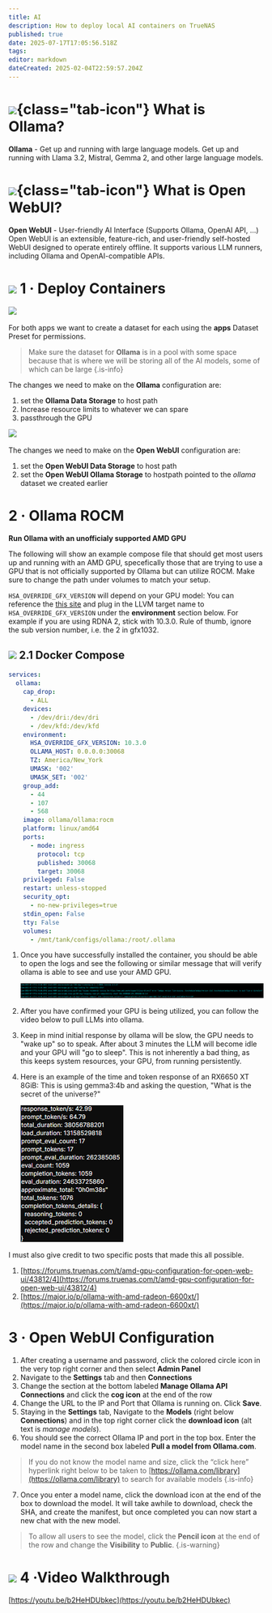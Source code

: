 ```yaml
---
title: AI
description: How to deploy local AI containers on TrueNAS
published: true
date: 2025-07-17T17:05:56.518Z
tags: 
editor: markdown
dateCreated: 2025-02-04T22:59:57.204Z
---
```


# ![](/ollama.png){class="tab-icon"} What is Ollama?
**Ollama** - Get up and running with large language models. Get up and running with Llama 3.2, Mistral, Gemma 2, and other large language models.

# ![](/open-webui.png){class="tab-icon"} What is Open WebUI?
**Open WebUI** - User-friendly AI Interface (Supports Ollama, OpenAI API, ...) Open WebUI is an extensible, feature-rich, and user-friendly self-hosted WebUI designed to operate entirely offline. It supports various LLM runners, including Ollama and OpenAI-compatible APIs.

# <img src="/truenas.png" class="tab-icon"> 1 · Deploy Containers

![](/screenshot_from_2025-02-06_07-32-03.png)

For both apps we want to create a dataset for each using the **apps** Dataset Preset for permissions. 
> Make sure the dataset for **Ollama** is in a pool with some space because that is where we will be storing all of the AI models, some of which can be large
{.is-info}


The changes we need to make on the **Ollama** configuration are:

1.  set the **Ollama Data Storage** to host path
2.  Increase resource limits to whatever we can spare
3.  passthrough the GPU

![](/screenshot_from_2025-02-06_07-38-46.png)

The changes we need to make on the **Open WebUI** configuration are:

1.  set the **Open WebUI Data Storage** to host path
2.  set the **Open WebUI Ollama Storage** to hostpath pointed to the *ollama* dataset we created earlier

# 2 · Ollama ROCM
**Run Ollama with an unofficialy supported AMD GPU**

The following will show an example compose file that should get most users up and running with an AMD GPU, specefically those that are trying to use a GPU that is not officially supported by Ollama but can utilize ROCM. Make sure to change the path under volumes to match your setup.

`HSA_OVERRIDE_GFX_VERSION` will depend on your GPU model: You can reference the [this site](https://rocm.docs.amd.com/en/latest/reference/gpu-arch-specs.html) and plug in the LLVM target name to `HSA_OVERRIDE_GFX_VERSION` under the **environment** section below. For example if you are using RDNA 2, stick with 10.3.0. Rule of thumb, ignore the sub version number, i.e. the 2 in gfx1032.

## <img src="/docker.png" class="tab-icon"> 2.1 Docker Compose
```yaml
services:
  ollama:
    cap_drop:
      - ALL
    devices:
      - /dev/dri:/dev/dri
      - /dev/kfd:/dev/kfd
    environment:
      HSA_OVERRIDE_GFX_VERSION: 10.3.0
      OLLAMA_HOST: 0.0.0.0:30068
      TZ: America/New_York
      UMASK: '002'
      UMASK_SET: '002'
    group_add:
      - 44
      - 107
      - 568
    image: ollama/ollama:rocm
    platform: linux/amd64
    ports:
      - mode: ingress
        protocol: tcp
        published: 30068
        target: 30068
    privileged: False
    restart: unless-stopped
    security_opt:
      - no-new-privileges=true
    stdin_open: False
    tty: False
    volumes:
      - /mnt/tank/configs/ollama:/root/.ollama
```      
1. Once you have successfully installed the container, you should be able to open the logs and see the following or similar message that will verify ollama is able to see and use your AMD GPU. 

    ![Screenshot_2025-07-17-113913.png](/Screenshot_2025-07-17-113913.png)

1. After you have confirmed your GPU is being utilized, you can follow the video below to pull LLMs into ollama.

1. Keep in mind initial response by ollama will be slow, the GPU needs to "wake up" so to speak. After about 3 minutes the LLM will become idle and your GPU will "go to sleep". This is not inherently a bad thing, as this keeps system resources, your GPU, from running persistently.

1. Here is an example of the time and token response of an RX6650 XT 8GiB:
This is using gemma3:4b and asking the question, "What is the secret of the universe?"

    ![Screenshot_2025-07-17-115222.png](/Screenshot_2025-07-17-115222.png)

I must also give credit to two specific posts that made this all possible.
1. [https://forums.truenas.com/t/amd-gpu-configuration-for-open-web-ui/43812/4](https://forums.truenas.com/t/amd-gpu-configuration-for-open-web-ui/43812/4)
2. [https://major.io/p/ollama-with-amd-radeon-6600xt/](https://major.io/p/ollama-with-amd-radeon-6600xt/)


# 3 · Open WebUI Configuration

1. After creating a username and password, click the colored circle icon in the very top right corner and then select **Admin Panel**
1. Navigate to the **Settings** tab and then **Connections**
1. Change the section at the bottom labeled **Manage Ollama API Connections** and click the **cog icon** at the end of the row
1. Change the URL to the IP and Port that Ollama is running on. Click **Save**.
1. Staying in the **Settings** tab, Navigate to the **Models** (right below **Connections**) and in the top right corner click the **download icon** (alt text is *manage models*). 
1. You should see the correct Ollama IP and port in the top box. Enter the model name in the second box labeled **Pull a model from Ollama.com**. 
> If you do not know the model name and size, click the “click here” hyperlink right below to be taken to [https://ollama.com/library](https://ollama.com/library) to search for available models
{.is-info}

7. Once you enter a model name, click the download icon at the end of the box to download the model. It will take awhile to download, check the SHA, and create the manifest, but once completed you can now start a new chat with the new model. 
> 
> To allow all users to see the model, click the **Pencil icon** at the end of the row and change the **Visibility** to **Public**.
{.is-warning}


# <img src="/youtube.png" class="tab-icon"> 4 ·Video Walkthrough

[https://youtu.be/b2HeHDUbkec](https://youtu.be/b2HeHDUbkec)